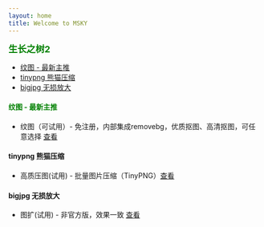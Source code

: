 ```yaml
---
layout: home
title: Welcome to MSKY
---
```



<b><font color=green size=4>
生长之树2
</font></b>

- [纹图 - 最新主推](#纹图---最新主推)
- [tinypng 熊猫压缩](#tinypng-熊猫压缩)
- [bigjpg 无损放大](#bigjpg-无损放大)

#### <font color=green>纹图 - 最新主推</font>
- 纹图（可试用）- 免注册，内部集成removebg，优质抠图、高清抠图，可任意选择 [查看](/msky/ele/app/pxn/info.html)

#### tinypng 熊猫压缩
- 高质压图(试用) - 批量图片压缩（TinyPNG）[查看](/msky/ele/app/tinypng/info.html)

#### bigjpg 无损放大
- 图扩(试用) - 非官方版，效果一致 [查看](/msky/ele/app/bigjpg/info.html)
